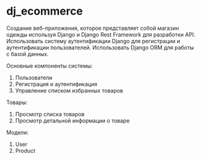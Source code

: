 # dj_ecommerce

Создание веб-приложения, которое представляет собой магазин одежды используя Django и Django Rest Framework для разработки API. Использовать систему аутентификации Django для регистрации и аутентификации пользователей.
Использовать Django ORM для работы с базой данных.

Основные компоненты системы:
1. Пользователи
2. Регистрация и аутентификация
3. Управление списком избранных товаров

Товары:
1) Просмотр списка товаров
2) Просмотр детальной информации о товаре

Модели:
1. User
2. Product


